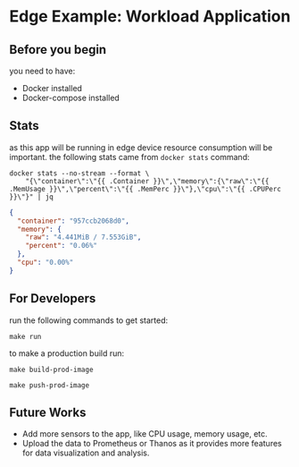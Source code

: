 # Edge Example: Workload Application

## Before you begin
you need to have:
- Docker installed
- Docker-compose installed

## Stats
as this app will be running in edge device resource consumption will be important.
the following stats came from `docker stats` command:
```
docker stats --no-stream --format \
    "{\"container\":\"{{ .Container }}\",\"memory\":{\"raw\":\"{{ .MemUsage }}\",\"percent\":\"{{ .MemPerc }}\"},\"cpu\":\"{{ .CPUPerc }}\"}" | jq
```
```json
{
  "container": "957ccb2068d0",
  "memory": {
    "raw": "4.441MiB / 7.553GiB",
    "percent": "0.06%"
  },
  "cpu": "0.00%"
}
```

## For Developers
run the following commands to get started:
```
make run
```

to make a production build run:
```
make build-prod-image
```
```
make push-prod-image
```

## Future Works
- Add more sensors to the app, like CPU usage, memory usage, etc.
- Upload the data to Prometheus or Thanos as it provides more features for data visualization and analysis.